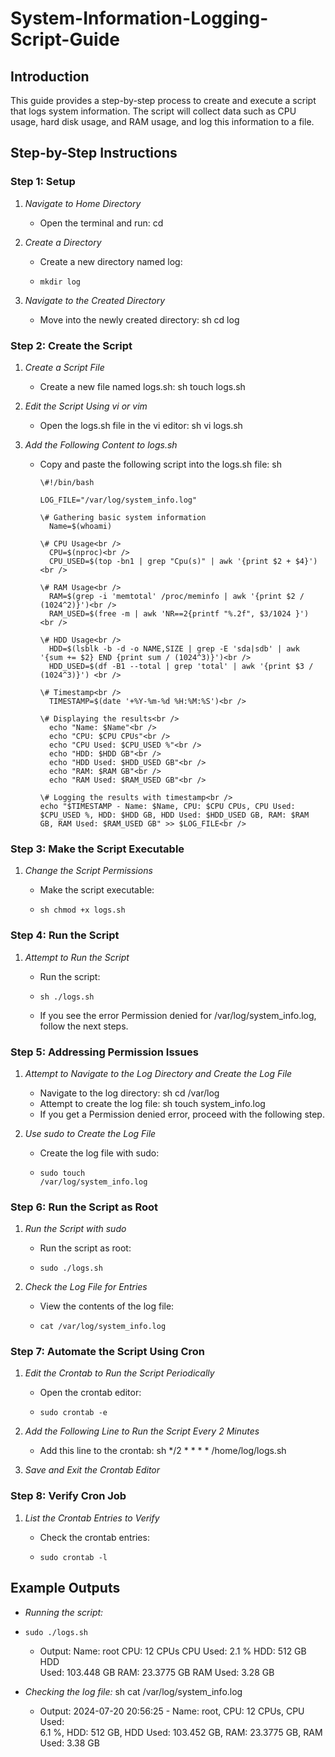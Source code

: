 # System-Information-Logging-Script-Guide

## Introduction

This guide provides a step-by-step process to create and execute a
script that logs system information. The script will collect data such
as CPU usage, hard disk usage, and RAM usage, and log this information
to a file.

## Step-by-Step Instructions

### Step 1: Setup

1.  *Navigate to Home Directory*

    - Open the terminal and run: cd

2.  *Create a Directory*

    - Create a new directory named log:
    -     mkdir log

3.  *Navigate to the Created Directory*

    - Move into the newly created directory: sh cd log

### Step 2: Create the Script

1.  *Create a Script File*

    - Create a new file named logs.sh: sh touch logs.sh

2.  *Edit the Script Using vi or vim*

    - Open the logs.sh file in the vi editor: sh vi logs.sh

3.  *Add the Following Content to logs.sh*

    - Copy and paste the following script into the logs.sh file: sh
    
          \#!/bin/bash

          LOG_FILE="/var/log/system_info.log"

          \# Gathering basic system information
            Name=$(whoami)

          \# CPU Usage<br />
            CPU=$(nproc)<br />
            CPU_USED=$(top -bn1 | grep "Cpu(s)" | awk '{print $2 + $4}') <br />

          \# RAM Usage<br />
            RAM=$(grep -i 'memtotal' /proc/meminfo | awk '{print $2 / (1024^2)}')<br />
            RAM_USED=$(free -m | awk 'NR==2{printf "%.2f", $3/1024 }') <br />

          \# HDD Usage<br />
            HDD=$(lsblk -b -d -o NAME,SIZE | grep -E 'sda|sdb' | awk '{sum += $2} END {print sum / (1024^3)}')<br />
            HDD_USED=$(df -B1 --total | grep 'total' | awk '{print $3 / (1024^3)}') <br />

          \# Timestamp<br />
            TIMESTAMP=$(date '+%Y-%m-%d %H:%M:%S')<br />

          \# Displaying the results<br />
            echo "Name: $Name"<br />
            echo "CPU: $CPU CPUs"<br />
            echo "CPU Used: $CPU_USED %"<br />
            echo "HDD: $HDD GB"<br />
            echo "HDD Used: $HDD_USED GB"<br />
            echo "RAM: $RAM GB"<br />
            echo "RAM Used: $RAM_USED GB"<br />

          \# Logging the results with timestamp<br />
          echo "$TIMESTAMP - Name: $Name, CPU: $CPU CPUs, CPU Used: $CPU_USED %, HDD: $HDD GB, HDD Used: $HDD_USED GB, RAM: $RAM GB, RAM Used: $RAM_USED GB" >> $LOG_FILE<br />


### 

### Step 3: Make the Script Executable

1.  *Change the Script Permissions*

    - Make the script executable:
    -     sh chmod +x logs.sh

### Step 4: Run the Script

1.  *Attempt to Run the Script*

    - Run the script:
    -     sh ./logs.sh
    - If you see the error Permission denied for
      /var/log/system_info.log, follow the next steps.

### Step 5: Addressing Permission Issues

1.  *Attempt to Navigate to the Log Directory and Create the Log File*

    - Navigate to the log directory: sh cd /var/log
    - Attempt to create the log file: sh touch system_info.log
    - If you get a Permission denied error, proceed with the following
      step.

2.  *Use sudo to Create the Log File*

    - Create the log file with sudo:
    -     sudo touch
          /var/log/system_info.log

### Step 6: Run the Script as Root

1.  *Run the Script with sudo*

    - Run the script as root:
    -     sudo ./logs.sh

2.  *Check the Log File for Entries*

    - View the contents of the log file:
    -     cat /var/log/system_info.log

### Step 7: Automate the Script Using Cron

1.  *Edit the Crontab to Run the Script Periodically*

    - Open the crontab editor:
    -     sudo crontab -e

2.  *Add the Following Line to Run the Script Every 2 Minutes*

    - Add this line to the crontab: sh \*/2 \* \* \* \*
      /home/log/logs.sh

3.  *Save and Exit the Crontab Editor*

### Step 8: Verify Cron Job

1.  *List the Crontab Entries to Verify*

    - Check the crontab entries:
    -     sudo crontab -l

## Example Outputs

- *Running the script:*
-     sudo ./logs.sh

  - Output: Name: root CPU: 12 CPUs CPU Used: 2.1 % HDD: 512 GB HDD<br />
    Used: 103.448 GB RAM: 23.3775 GB RAM Used: 3.28 GB<br />

- *Checking the log file:* sh cat /var/log/system_info.log<br />

  - Output: 2024-07-20 20:56:25 - Name: root, CPU: 12 CPUs, CPU Used:<br />
    6.1 %, HDD: 512 GB, HDD Used: 103.452 GB, RAM: 23.3775 GB, RAM Used:
    3.38 GB<br />
